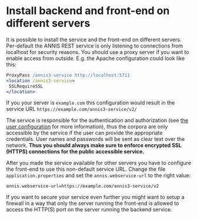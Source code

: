 # Install backend and front-end on different servers

It is possible to install the service and the front-end on different servers.
Per-default the ANNIS REST service is only listening to connections from localhost for security reasons.
You should use a proxy server if you want to enable access from outside.
E.g. the Apache configuration could look like this:
~~~Apache
ProxyPass /annis3-service http://localhost:5711
<location /annis3-service>
 SSLRequireSSL
</location>
~~~ 
If you your server is `example.com` this configuration would result in the service URL `https://example.com/annis3-service/v2/`

The service is responsible for the authentication and authorization (see [the user configuration](../configuration/user.md) for more information), thus the corpora are only accessible by the 
service if the user can provide the appropriate credentials.
User names and passwords will be sent as clear text over the network.
**Thus you should always make sure to enforce encrypted SSL (HTTPS) connections for the public accessible service.**

After you made the service available for other servers you have to configure the front-end to use this non-default service URL.
Change the file `application.properties` and set the `annis.webservice-url` to the right value:
~~~properties
annis.webservice-url=https://example.com/annis3-service/v2
~~~

If you want to secure your service even further you might want to setup a firewall in a way that only the server running the front-end is allowed to access the HTTP(S) port on the server running the backend service.
